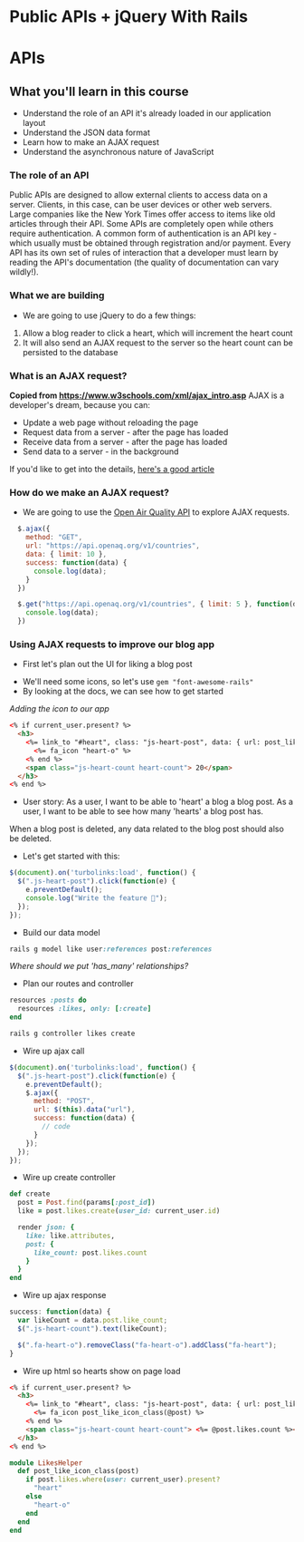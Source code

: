 # Public APIs + jQuery With Rails

# APIs

## What you'll learn in this course
* Understand the role of an API
 it's already loaded in our application layout
* Understand the JSON data format
* Learn how to make an AJAX request
* Understand the asynchronous nature of JavaScript


### The role of an API
Public APIs are designed to allow external clients to access data on a server. Clients, in this case, can be user devices or other web servers. Large companies like the New York Times offer access to items like old articles through their API. Some APIs are completely open while others require authentication. A common form of authentication is an API key - which usually must be obtained through registration and/or payment. Every API has its own set of rules of interaction that a developer must learn by reading the API's documentation (the quality of documentation can vary wildly!).

### What we are building

- We are going to use jQuery to do a few things:
1. Allow a blog reader to click a heart, which will increment the heart count
2. It will also send an AJAX request to the server so the heart count can be persisted to the database

### What is an AJAX request?

**Copied from https://www.w3schools.com/xml/ajax_intro.asp**
AJAX is a developer's dream, because you can:

- Update a web page without reloading the page
- Request data from a server - after the page has loaded
- Receive data from a server - after the page has loaded
- Send data to a server - in the background

If you'd like to get into the details, [here's a good article](https://www.codementor.io/sheena/ajax-tutorial-web-development-du107rzaq)

### How do we make an AJAX request?

- We are going to use the [Open Air Quality API](https://docs.openaq.org/) to explore AJAX requests.

```js
  $.ajax({
    method: "GET",
    url: "https://api.openaq.org/v1/countries",
    data: { limit: 10 },
    success: function(data) {
      console.log(data);
    }
  })

  $.get("https://api.openaq.org/v1/countries", { limit: 5 }, function(data) {
    console.log(data);
  })
```

### Using AJAX requests to improve our blog app

* First let's plan out the UI for liking a blog post
- We'll need some icons, so let's use `gem "font-awesome-rails"`
- By looking at the docs, we can see how to get started

*Adding the icon to our app*
```html
<% if current_user.present? %>
  <h3>
    <%= link_to "#heart", class: "js-heart-post", data: { url: post_likes_path(@post) } do %>
      <%= fa_icon "heart-o" %>
    <% end %>
    <span class="js-heart-count heart-count"> 20</span>
  </h3>
<% end %>
```

* User story:
As a user, I want to be able to 'heart' a blog a blog post.
As a user, I want to be able to see how many 'hearts' a blog post has.

When a blog post is deleted, any data related to the blog post should also be deleted.


- Let's get started with this:
```js
$(document).on('turbolinks:load', function() {
  $(".js-heart-post").click(function(e) {
    e.preventDefault();
    console.log("Write the feature 🎉");
  });
});
```

- Build our data model
```rb
rails g model like user:references post:references
```

*Where should we put 'has_many' relationships?*

- Plan our routes and controller
```rb
resources :posts do
  resources :likes, only: [:create]
end
```

```rb
rails g controller likes create
```

- Wire up ajax call

```javascript
$(document).on('turbolinks:load', function() {
  $(".js-heart-post").click(function(e) {
    e.preventDefault();
    $.ajax({
      method: "POST",
      url: $(this).data("url"),
      success: function(data) {
        // code
      }
    });
  });
});
```

- Wire up create controller
```ruby
def create
  post = Post.find(params[:post_id])
  like = post.likes.create(user_id: current_user.id)

  render json: {
    like: like.attributes,
    post: {
      like_count: post.likes.count
    }
  }
end
```

- Wire up ajax response

```javascript
success: function(data) {
  var likeCount = data.post.like_count;
  $(".js-heart-count").text(likeCount);

  $(".fa-heart-o").removeClass("fa-heart-o").addClass("fa-heart");
}
```

- Wire up html so hearts show on page load

```html
<% if current_user.present? %>
  <h3>
    <%= link_to "#heart", class: "js-heart-post", data: { url: post_likes_path(@post) } do %>
      <%= fa_icon post_like_icon_class(@post) %>
    <% end %>
    <span class="js-heart-count heart-count"> <%= @post.likes.count %></span>
  </h3>
<% end %>
```

```ruby
module LikesHelper
  def post_like_icon_class(post)
    if post.likes.where(user: current_user).present?
      "heart"
    else
      "heart-o"
    end
  end
end
```

